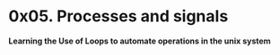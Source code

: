 # 0x05. Processes and signals
**Learning the Use of Loops to automate operations in the unix system**
